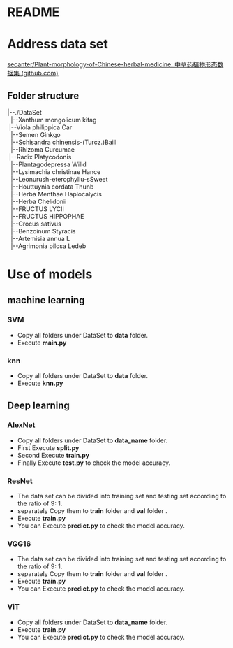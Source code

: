 # README

# Address data set

[secanter/Plant-morphology-of-Chinese-herbal-medicine: 中草药植物形态数据集 (github.com)](https://github.com/secanter/Plant-morphology-of-Chinese-herbal-medicine)

## Folder structure

|--./DataSet</br>
 &nbsp;|--Xanthum mongolicum kitag</br>
   &nbsp;|--Viola philippica Car</br>
  &nbsp; |--Semen Ginkgo</br>
  &nbsp; |--Schisandra chinensis-(Turcz.)Baill</br>
  &nbsp; |--Rhizoma Curcumae</br>
   &nbsp;|--Radix Platycodonis</br>
  &nbsp; |--Plantagodepressa Willd</br>
 &nbsp;  |--Lysimachia christinae Hance</br>
  &nbsp; |--Leonurush-eterophyllu-sSweet</br>
 &nbsp;  |--Houttuynia cordata Thunb</br>
 &nbsp;  |--Herba Menthae Haplocalycis</br>
 &nbsp;  |--Herba Chelidonii</br>
  &nbsp; |--FRUCTUS LYCII</br>
 &nbsp;  |--FRUCTUS HIPPOPHAE</br>
  &nbsp; |--Crocus sativus</br>
  &nbsp; |--Benzoinum Styracis</br>
  &nbsp; |--Artemisia annua L</br>
 &nbsp; |--Agrimonia pilosa Ledeb</br>



# Use of models

## machine learning

### SVM

- Copy all folders under DataSet to **data** folder.
- Execute **main.py**

### knn

- Copy all folders under DataSet to **data** folder.
- Execute **knn.py**

## Deep learning

### AlexNet

- Copy all folders under DataSet to **data_name** folder.
- First Execute **split.py**
- Second Execute **train.py**
- Finally Execute **test.py** to check the model accuracy.

### ResNet

- The data set can be divided into training set and testing set according to the ratio of 9: 1.
- separately Copy them to **train** folder and **val** folder .
- Execute **train.py**
- You can Execute **predict.py** to check the model accuracy.

### VGG16

- The data set can be divided into training set and testing set according to the ratio of 9: 1.
- separately Copy them to **train** folder and **val** folder .
- Execute **train.py**
- You can Execute **predict.py** to check the model accuracy.

### ViT

- Copy all folders under DataSet to **data_name** folder.
-  Execute **train.py**
- You can Execute **predict.py** to check the model accuracy.